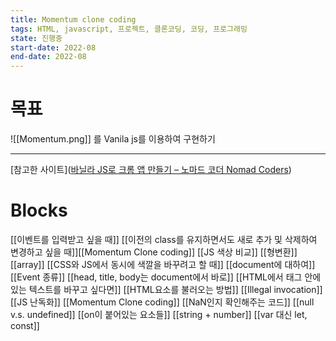 ```yaml
---
title: Momentum clone coding
tags: HTML, javascript, 프로젝트, 클론코딩, 코딩, 프로그래밍
state: 진행중
start-date: 2022-08
end-date: 2022-08
---
```


# 목표
![[Momentum.png]]
를 Vanila js를 이용하여 구현하기

---
[참고한 사이트]([바닐라 JS로 크롬 앱 만들기 – 노마드 코더 Nomad Coders](https://nomadcoders.co/javascript-for-beginners))


# Blocks
[[이벤트를 입력받고 싶을 때]]
[[이전의 class를 유지하면서도 새로 추가 및 삭제하여 변경하고 싶을 때]][[Momentum Clone coding]]
[[JS 색상 비교]]
[[형변환]]
[[array]]
[[CSS와 JS에서 동시에 색깔을 바꾸려고 할 때]]
[[document에 대하여]]
[[Event 종류]]
[[head, title, body는 document에서 바로]]
[[HTML에서 태그 안에 있는 텍스트를 바꾸고 싶다면]]
[[HTML요소를 불러오는 방법]]
[[Illegal invocation]]
[[JS 난독화]]
[[Momentum Clone coding]]
[[NaN인지 확인해주는 코드]]
[[null v.s. undefined]]
[[on이 붙어있는 요소들]]
[[string + number]]
[[var 대신 let, const]]
